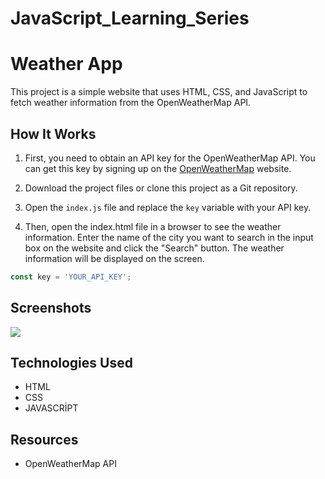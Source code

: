 # JavaScript_Learning_Series
# Weather App

This project is a simple website that uses HTML, CSS, and JavaScript to fetch weather information from the OpenWeatherMap API.

## How It Works

1. First, you need to obtain an API key for the OpenWeatherMap API. You can get this key by signing up on the [OpenWeatherMap](https://openweathermap.org/) website.

2. Download the project files or clone this project as a Git repository.

3. Open the `index.js` file and replace the `key` variable with your API key.

4. Then, open the index.html file in a browser to see the weather information. Enter the name of the city you want to search in the input box on the website and click the "Search" button. 
The weather information will be displayed on the screen.

```javascript
const key = 'YOUR_API_KEY';
```
<h2>Screenshots</h2>
<img src="https://i.hizliresim.com/jrc9zr3.png">
<h2>Technologies Used</h2>
<ul>
    <li>HTML</li>
    <li>CSS</li>
    <li>JAVASCRİPT</li>
</ul>

<h2>Resources</h2>
<ul>
    <li>OpenWeatherMap API</li>

</ul>

